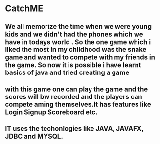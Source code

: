 # CatchME
## We all memorize the time when we were young kids and we didn't had the phones which we have in todays world . So the one game which i liked the most in my childhood was the snake game and wanted to compete with my friends in the game. So now it is possible i have learnt basics of java and tried creating a game 
## with this game one can play the game and the scores will bw recorded and the players can compete aming themselves.It has features like Login Signup Scoreboard etc.
## IT uses the techonlogies like JAVA, JAVAFX, JDBC and MYSQL.
